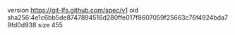 version https://git-lfs.github.com/spec/v1
oid sha256:4e1c6bb5de8747894516d280ffe017f8607059f25663c76f4924bda79fd0d938
size 455

